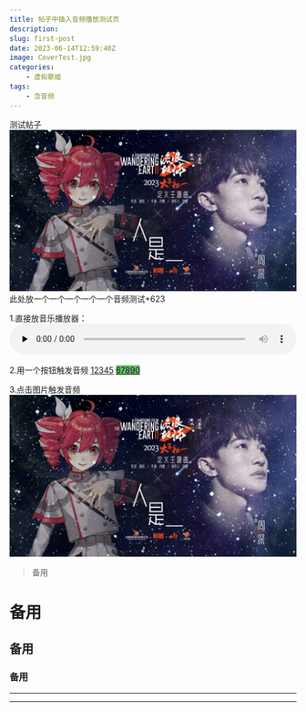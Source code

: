 ```yaml
---
title: 帖子中插入音频播放测试页
description: 
slug: first-post
date: 2023-06-14T12:59:40Z
image: CoverTest.jpg
categories:
    - 虚拟歌姬
tags:
    - 含音频
---
```


测试帖子
![Image 1](RenshiCover.jpg)
此处放一个一个一个一个一个音频测试+623

1.直接放音乐播放器：
​<audio id="aa" controls="" preload="none" style="width:100%">
      <source id="mp3" src="Renshi_MixingF.mp3">
</audio>

2.用一个按钮触发音频
<span class='article-category'>
<a href="#" onClick="var au=document.getElementById('aa');au.play()">12345</a>
<a href="#" onClick="var au=document.getElementById('aa');au.play()" style="background-color: #66bb6a;">67890</a>
</span>

3.点击图片触发音频
<span class='article-category'>
<a href="#" onClick="var au=document.getElementById('aa');au.play()" style="width:40%">
    <img src="RenshiCover.jpg"></img>
</a>
</span>

>备用

# 备用
## 备用
### 备用
---
***
